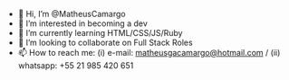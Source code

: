 - 👋 Hi, I’m @MatheusCamargo
- 👀 I’m interested in becoming a dev
- 🌱 I’m currently learning HTML/CSS/JS/Ruby
- 💞️ I’m looking to collaborate on Full Stack Roles
- 📫 How to reach me: (i) e-mail: matheusgacamargo@hotmail.com / (ii) whatsapp: +55 21 985 420 651

<!---
math1511/math1511 is a ✨ special ✨ repository because its `README.md` (this file) appears on your GitHub profile.
You can click the Preview link to take a look at your changes.
--->

